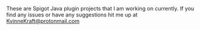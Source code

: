 These are Spigot Java plugin projects that I am working on currently. If you find any issues or have any suggestions hit me up at KvinneKraft@protonmail.com
